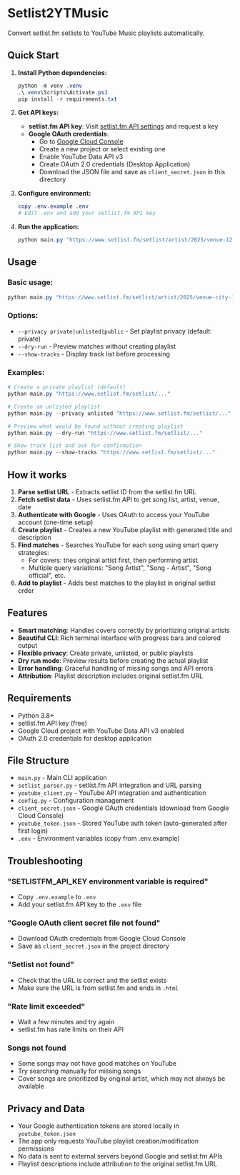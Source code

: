 # Setlist2YTMusic

Convert setlist.fm setlists to YouTube Music playlists automatically.

## Quick Start

1. **Install Python dependencies:**
   ```powershell
   python -m venv .venv
   .\.venv\Scripts\Activate.ps1
   pip install -r requirements.txt
   ```

2. **Get API keys:**
   - **setlist.fm API key**: Visit [setlist.fm API settings](https://www.setlist.fm/settings/api) and request a key
   - **Google OAuth credentials**: 
     - Go to [Google Cloud Console](https://console.cloud.google.com/)
     - Create a new project or select existing one
     - Enable YouTube Data API v3
     - Create OAuth 2.0 credentials (Desktop Application)
     - Download the JSON file and save as `client_secret.json` in this directory

3. **Configure environment:**
   ```powershell
   copy .env.example .env
   # Edit .env and add your setlist.fm API key
   ```

4. **Run the application:**
   ```powershell
   python main.py "https://www.setlist.fm/setlist/artist/2025/venue-12345678.html"
   ```

## Usage

### Basic usage:
```powershell
python main.py "https://www.setlist.fm/setlist/artist/2025/venue-city-12345678.html"
```

### Options:
- `--privacy private|unlisted|public` - Set playlist privacy (default: private)
- `--dry-run` - Preview matches without creating playlist
- `--show-tracks` - Display track list before processing

### Examples:
```powershell
# Create a private playlist (default)
python main.py "https://www.setlist.fm/setlist/..."

# Create an unlisted playlist
python main.py --privacy unlisted "https://www.setlist.fm/setlist/..."

# Preview what would be found without creating playlist
python main.py --dry-run "https://www.setlist.fm/setlist/..."

# Show track list and ask for confirmation
python main.py --show-tracks "https://www.setlist.fm/setlist/..."
```

## How it works

1. **Parse setlist URL** - Extracts setlist ID from the setlist.fm URL
2. **Fetch setlist data** - Uses setlist.fm API to get song list, artist, venue, date
3. **Authenticate with Google** - Uses OAuth to access your YouTube account (one-time setup)
4. **Create playlist** - Creates a new YouTube playlist with generated title and description
5. **Find matches** - Searches YouTube for each song using smart query strategies:
   - For covers: tries original artist first, then performing artist
   - Multiple query variations: "Song Artist", "Song - Artist", "Song official", etc.
6. **Add to playlist** - Adds best matches to the playlist in original setlist order

## Features

- **Smart matching**: Handles covers correctly by prioritizing original artists
- **Beautiful CLI**: Rich terminal interface with progress bars and colored output
- **Flexible privacy**: Create private, unlisted, or public playlists
- **Dry run mode**: Preview results before creating the actual playlist
- **Error handling**: Graceful handling of missing songs and API errors
- **Attribution**: Playlist description includes original setlist.fm URL

## Requirements

- Python 3.8+
- setlist.fm API key (free)
- Google Cloud project with YouTube Data API v3 enabled
- OAuth 2.0 credentials for desktop application

## File Structure

- `main.py` - Main CLI application
- `setlist_parser.py` - setlist.fm API integration and URL parsing
- `youtube_client.py` - YouTube API integration and authentication
- `config.py` - Configuration management
- `client_secret.json` - Google OAuth credentials (download from Google Cloud Console)
- `youtube_token.json` - Stored YouTube auth token (auto-generated after first login)
- `.env` - Environment variables (copy from .env.example)

## Troubleshooting

### "SETLISTFM_API_KEY environment variable is required"
- Copy `.env.example` to `.env`
- Add your setlist.fm API key to the `.env` file

### "Google OAuth client secret file not found"
- Download OAuth credentials from Google Cloud Console
- Save as `client_secret.json` in the project directory

### "Setlist not found"
- Check that the URL is correct and the setlist exists
- Make sure the URL is from setlist.fm and ends in `.html`

### "Rate limit exceeded"
- Wait a few minutes and try again
- setlist.fm has rate limits on their API

### Songs not found
- Some songs may not have good matches on YouTube
- Try searching manually for missing songs
- Cover songs are prioritized by original artist, which may not always be available

## Privacy and Data

- Your Google authentication tokens are stored locally in `youtube_token.json`
- The app only requests YouTube playlist creation/modification permissions
- No data is sent to external servers beyond Google and setlist.fm APIs
- Playlist descriptions include attribution to the original setlist.fm URL
